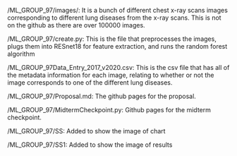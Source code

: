 /ML_GROUP_97/images/: It is a bunch of different chest x-ray scans images corresponding to different lung diseases from the x-ray scans. This is not on the github as there are over 100000 images.

/ML_GROUP_97/create.py: This is the file that preprocesses the images, plugs them into RESnet18 for feature extraction, and runs the random forest algorithm

/ML_GROUP_97Data_Entry_2017_v2020.csv: This is the csv file that has all of the metadata information for each image, relating to whether or not the image corresponds to one of the different lung diseases.

/ML_GROUP_97/Proposal.md: The github pages for the proposal.

/ML_GROUP_97/MidtermCheckpoint.py: Github pages for the midterm checkpoint.

/ML_GROUP_97/SS: Added to show the image of chart

/ML_GROUP_97/SS1: Added to show the image of results
